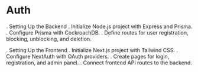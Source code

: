 # Auth

. Setting Up the Backend
. Initialize Node.js project with Express and Prisma.
. Configure Prisma with CockroachDB.
. Define routes for user registration, blocking, unblocking, and deletion.

. Setting Up the Frontend
. Initialize Next.js project with Tailwind CSS.
. Configure NextAuth with OAuth providers.
. Create pages for login, registration, and admin panel.
. Connect frontend API routes to the backend.
